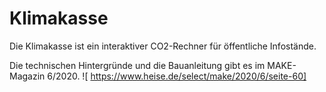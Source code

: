 # Klimakasse
Die Klimakasse ist ein interaktiver CO2-Rechner für öffentliche Infostände.

Die technischen Hintergründe und die Bauanleitung gibt es im MAKE-Magazin 6/2020.
![ https://www.heise.de/select/make/2020/6/seite-60]
